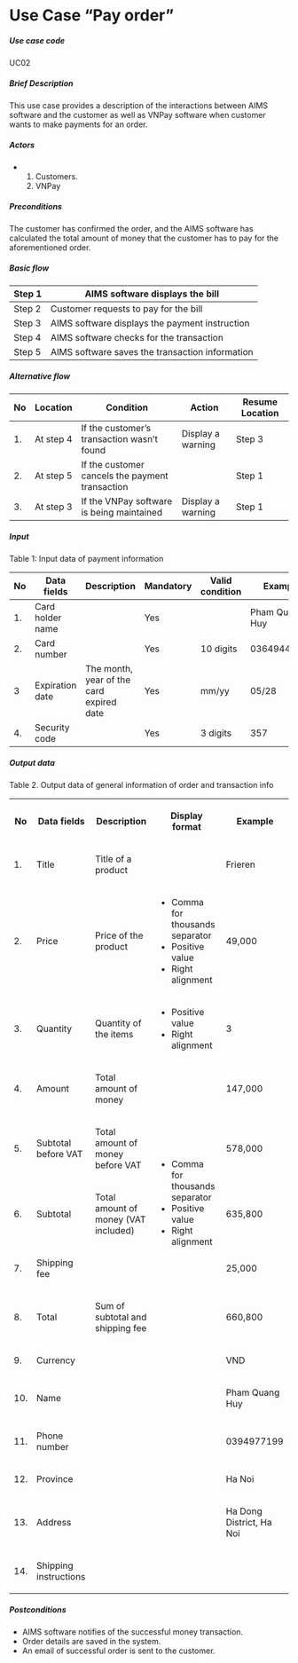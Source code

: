 # Use Case “Pay order”

##### **Use case code**

UC02

##### **Brief Description**

This use case provides a description of the interactions between AIMS software and the customer as well as VNPay software when customer wants to make payments for an order.

##### **Actors**

- 1. Customers.
  2. VNPay

##### **Preconditions**

The customer has confirmed the order, and the AIMS software has calculated the total amount of money that the customer has to pay for the aforementioned order.

##### **Basic flow**

| Step 1 | AIMS software displays the bill |
| --- | --- |
| Step 2 | Customer requests to pay for the bill |
| Step 3 | AIMS software displays the payment instruction |
| Step 4 | AIMS software checks for the transaction |
| Step 5 | AIMS software saves the transaction information |

##### **Alternative flow**

| No  | Location | Condition | Action | Resume Location |
| --- | --- | --- | --- | --- |
| 1.  | At step 4 | If the customer’s transaction wasn’t found | Display a warning | Step 3 |
| 2.  | At step 5 | If the customer cancels the payment transaction |     | Step 1 |
| 3.  | At step 3 | If the VNPay software is being maintained | Display a warning | Step 1 |

##### **Input**

Table 1: Input data of payment information

| No  | Data fields | Description | Mandatory | Valid condition | Example |
| --- | --- | --- | --- | --- | --- |
| 1.  | Card holder name |     | Yes |     | Pham Quang Huy |
| 2.  | Card number |     | Yes | 10 digits | 03649448301 |
| 3   | Expiration date | The month, year of the card expired date | Yes | mm/yy | 05/28 |
| 4.  | Security code |     | Yes | 3 digits | 357 |

##### **Output data**

Table 2. Output data of general information of order and transaction info

<table><tbody><tr><th><p>No</p></th><th><p>Data fields</p></th><th><p>Description</p></th><th><p>Display format</p></th><th><p>Example</p></th></tr><tr><td><p>1.</p></td><td><p>Title</p></td><td><p>Title of a product</p></td><td></td><td><p>Frieren</p></td></tr><tr><td><p>2.</p></td><td><p>Price</p></td><td><p>Price of the product</p></td><td><ul><li>Comma for thousands separator</li><li>Positive value</li><li>Right alignment</li></ul></td><td><p>49,000</p></td></tr><tr><td><p>3.</p></td><td><p>Quantity</p></td><td><p>Quantity of the items</p></td><td><ul><li>Positive value</li><li>Right alignment</li></ul></td><td><p>3</p></td></tr><tr><td><p>4.</p></td><td><p>Amount</p></td><td><p>Total amount of money</p></td><td rowspan="5"><ul><li>Comma for thousands separator</li><li>Positive value</li><li>Right alignment</li></ul></td><td><p>147,000</p></td></tr><tr><td><p>5.</p></td><td><p>Subtotal before VAT</p></td><td><p>Total amount of money before VAT</p></td><td><p>578,000</p></td></tr><tr><td><p>6.</p></td><td><p>Subtotal</p></td><td><p>Total amount of money (VAT included)</p></td><td><p>635,800</p></td></tr><tr><td><p>7.</p></td><td><p>Shipping fee</p></td><td></td><td><p>25,000</p></td></tr><tr><td><p>8.</p></td><td><p>Total</p></td><td><p>Sum of subtotal and shipping fee</p></td><td><p>660,800</p></td></tr><tr><td><p>9.</p></td><td><p>Currency</p></td><td></td><td></td><td><p>VND</p></td></tr><tr><td><p>10.</p></td><td><p>Name</p></td><td></td><td></td><td><p>Pham Quang Huy</p></td></tr><tr><td><p>11.</p></td><td><p>Phone number</p></td><td></td><td></td><td><p>0394977199</p></td></tr><tr><td><p>12.</p></td><td><p>Province</p></td><td></td><td></td><td><p>Ha Noi</p></td></tr><tr><td><p>13.</p></td><td><p>Address</p></td><td></td><td></td><td><p>Ha Dong District, Ha Noi</p></td></tr><tr><td><p>14.</p></td><td><p>Shipping instructions</p></td><td></td><td></td><td></td></tr></tbody></table>

##### **Postconditions**

- AIMS software notifies of the successful money transaction.
- Order details are saved in the system.
- An email of successful order is sent to the customer.
